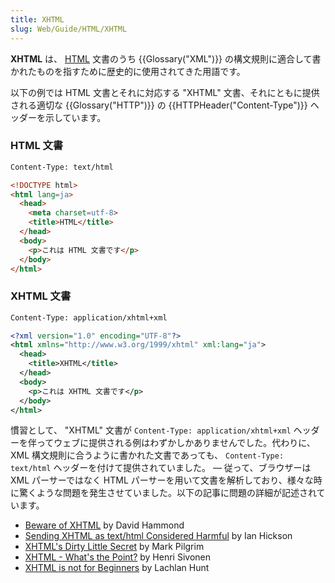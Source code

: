 ```yaml
---
title: XHTML
slug: Web/Guide/HTML/XHTML
---
```

**XHTML** は、 [HTML](/ja/docs/Web/HTML) 文書のうち {{Glossary("XML")}} の構文規則に適合して書かれたものを指すために歴史的に使用されてきた用語です。

以下の例では HTML 文書とそれに対応する "XHTML" 文書、それにともに提供される適切な {{Glossary("HTTP")}} の {{HTTPHeader("Content-Type")}} ヘッダーを示しています。

### HTML 文書

```html
Content-Type: text/html

<!DOCTYPE html>
<html lang=ja>
  <head>
    <meta charset=utf-8>
    <title>HTML</title>
  </head>
  <body>
    <p>これは HTML 文書です</p>
  </body>
</html>
```

### XHTML 文書

```xml
Content-Type: application/xhtml+xml

<?xml version="1.0" encoding="UTF-8"?>
<html xmlns="http://www.w3.org/1999/xhtml" xml:lang="ja">
  <head>
    <title>XHTML</title>
  </head>
  <body>
    <p>これは XHTML 文書です</p>
  </body>
</html>
```

慣習として、 "XHTML" 文書が `Content-Type: application/xhtml+xml` ヘッダーを伴ってウェブに提供される例はわずかしかありませんでした。代わりに、 XML 構文規則に合うように書かれた文書であっても、 `Content-Type: text/html` ヘッダーを付けて提供されていました。 — 従って、ブラウザーは XML パーサーではなく HTML パーサーを用いて文書を解析しており、様々な時に驚くような問題を発生させていました。以下の記事に問題の詳細が記述されています。

- [Beware of XHTML](http://www.webdevout.net/articles/beware-of-xhtml) by David Hammond
- [Sending XHTML as text/html Considered Harmful](http://www.hixie.ch/advocacy/xhtml) by Ian Hickson
- [XHTML's Dirty Little Secret](http://www.xml.com/pub/a/2003/03/19/dive-into-xml.html) by Mark Pilgrim
- [XHTML - What's the Point?](http://hsivonen.iki.fi/xhtml-the-point/) by Henri Sivonen
- [XHTML is not for Beginners](http://lachy.id.au/log/2005/12/xhtml-beginners) by Lachlan Hunt
